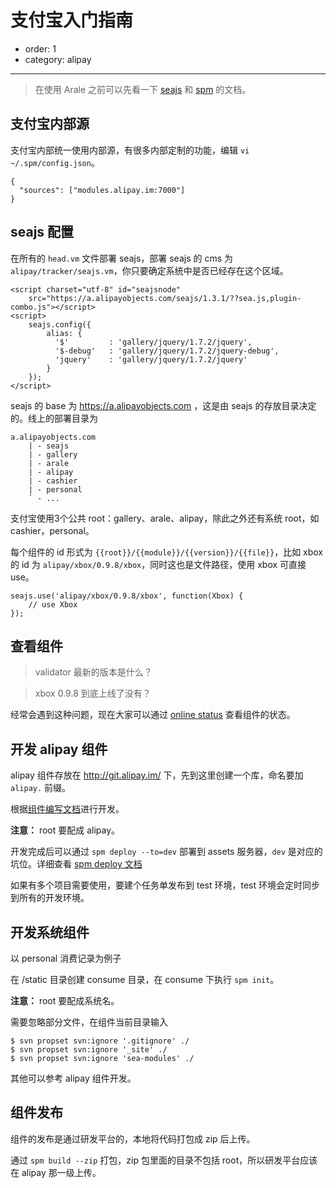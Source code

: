 # 支付宝入门指南

- order: 1
- category: alipay

---

> 在使用 Arale 之前可以先看一下 [seajs](http://seajs.org/docs/) 和 [spm](https://github.com/spmjs/spm/wiki) 的文档。

## 支付宝内部源

支付宝内部统一使用内部源，有很多内部定制的功能，编辑 `vi ~/.spm/config.json`。

```
{
  "sources": ["modules.alipay.im:7000"]
}
```

## seajs 配置

在所有的 `head.vm` 文件部署 seajs，部署 seajs 的 cms 为 `alipay/tracker/seajs.vm`，你只要确定系统中是否已经存在这个区域。

    <script charset="utf-8" id="seajsnode" 
        src="https://a.alipayobjects.com/seajs/1.3.1/??sea.js,plugin-combo.js"></script>
    <script>
        seajs.config({
            alias: {
              '$'         : 'gallery/jquery/1.7.2/jquery',
              '$-debug'   : 'gallery/jquery/1.7.2/jquery-debug',
              'jquery'    : 'gallery/jquery/1.7.2/jquery'
            }
        });
    </script>


seajs 的 base 为 https://a.alipayobjects.com ，这是由 seajs 的存放目录决定的。线上的部署目录为

```
a.alipayobjects.com
    | - seajs
    | - gallery
    | - arale
    | - alipay
    | - cashier
    | - personal
    ` - ...
```

支付宝使用3个公共 root：gallery、arale、alipay，除此之外还有系统 root，如 cashier，personal。

每个组件的 id 形式为 `{{root}}/{{module}}/{{version}}/{{file}}`，比如 xbox 的 id 为 `alipay/xbox/0.9.8/xbox`，同时这也是文件路径，使用 xbox 可直接 use。

```
seajs.use('alipay/xbox/0.9.8/xbox', function(Xbox) {
    // use Xbox
});
```

## 查看组件

> validator 最新的版本是什么？

> xbox 0.9.8 到底上线了没有？

经常会遇到这种问题，现在大家可以通过 [online status](online-status.html) 查看组件的状态。

## 开发 alipay 组件

alipay 组件存放在 http://git.alipay.im/ 下，先到这里创建一个库，命名要加 `alipay.` 前缀。

根据[组件编写文档](./develop-components.html)进行开发。

**注意：** root 要配成 alipay。

开发完成后可以通过 `spm deploy --to=dev` 部署到 assets 服务器，`dev` 是对应的坑位。详细查看 [spm deploy 文档](https://github.com/spmjs/spm/wiki/spm-deploy)

如果有多个项目需要使用，要建个任务单发布到 test 环境，test 环境会定时同步到所有的开发环境。

## 开发系统组件

以 personal 消费记录为例子

在 /static 目录创建 consume 目录，在 consume 下执行 `spm init`。

**注意：** root 要配成系统名。

需要忽略部分文件，在组件当前目录输入

```
$ svn propset svn:ignore '.gitignore' ./ 
$ svn propset svn:ignore '_site' ./
$ svn propset svn:ignore 'sea-modules' ./
```

其他可以参考 alipay 组件开发。

## 组件发布

组件的发布是通过研发平台的，本地将代码打包成 zip 后上传。

通过 `spm build --zip` 打包，zip 包里面的目录不包括 root，所以研发平台应该在 alipay 那一级上传。


